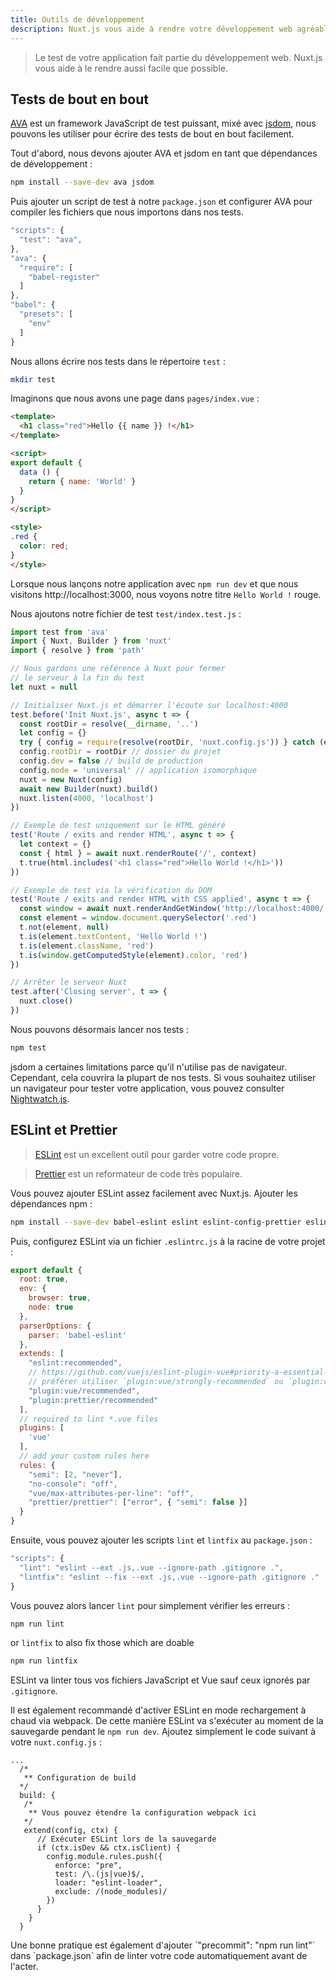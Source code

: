 ```yaml
---
title: Outils de développement
description: Nuxt.js vous aide à rendre votre développement web agréable.
---
```


> Le test de votre application fait partie du développement web. Nuxt.js vous aide à le rendre aussi facile que possible.

## Tests de bout en bout

[AVA](https://github.com/avajs/ava) est un framework JavaScript de test puissant, mixé avec [jsdom](https://github.com/tmpvar/jsdom), nous pouvons les utiliser pour écrire des tests de bout en bout facilement.

Tout d'abord, nous devons ajouter AVA et jsdom en tant que dépendances de développement :

```bash
npm install --save-dev ava jsdom
```

Puis ajouter un script de test à notre `package.json` et configurer AVA pour compiler les fichiers que nous importons dans nos tests.

```javascript
"scripts": {
  "test": "ava",
},
"ava": {
  "require": [
    "babel-register"
  ]
},
"babel": {
  "presets": [
    "env"
  ]
}
```

Nous allons écrire nos tests dans le répertoire `test` :

```bash
mkdir test
```

Imaginons que nous avons une page dans `pages/index.vue` :

```html
<template>
  <h1 class="red">Hello {{ name }} !</h1>
</template>

<script>
export default {
  data () {
    return { name: 'World' }
  }
}
</script>

<style>
.red {
  color: red;
}
</style>
```

Lorsque nous lançons notre application avec `npm run dev` et que nous visitons http://localhost:3000, nous voyons notre titre `Hello World !` rouge.

Nous ajoutons notre fichier de test `test/index.test.js` :

```js
import test from 'ava'
import { Nuxt, Builder } from 'nuxt'
import { resolve } from 'path'

// Nous gardons une référence à Nuxt pour fermer
// le serveur à la fin du test
let nuxt = null

// Initialiser Nuxt.js et démarrer l'écoute sur localhost:4000
test.before('Init Nuxt.js', async t => {
  const rootDir = resolve(__dirname, '..')
  let config = {}
  try { config = require(resolve(rootDir, 'nuxt.config.js')) } catch (e) {}
  config.rootDir = rootDir // dossier du projet
  config.dev = false // build de production
  config.mode = 'universal' // application isomorphique
  nuxt = new Nuxt(config)
  await new Builder(nuxt).build()
  nuxt.listen(4000, 'localhost')
})

// Exemple de test uniquement sur le HTML généré
test('Route / exits and render HTML', async t => {
  let context = {}
  const { html } = await nuxt.renderRoute('/', context)
  t.true(html.includes('<h1 class="red">Hello World !</h1>'))
})

// Exemple de test via la vérification du DOM
test('Route / exits and render HTML with CSS applied', async t => {
  const window = await nuxt.renderAndGetWindow('http://localhost:4000/')
  const element = window.document.querySelector('.red')
  t.not(element, null)
  t.is(element.textContent, 'Hello World !')
  t.is(element.className, 'red')
  t.is(window.getComputedStyle(element).color, 'red')
})

// Arrêter le serveur Nuxt
test.after('Closing server', t => {
  nuxt.close()
})
```

Nous pouvons désormais lancer nos tests :

```bash
npm test
```

jsdom a certaines limitations parce qu'il n'utilise pas de navigateur. Cependant, cela couvrira la plupart de nos tests. Si vous souhaitez utiliser un navigateur pour tester votre application, vous pouvez consulter [Nightwatch.js](http://nightwatchjs.org).

## ESLint et Prettier

> [ESLint](http://eslint.org) est un excellent outil pour garder votre code propre.

> [Prettier](https://prettier.io) est un reformateur de code très populaire.

Vous pouvez ajouter ESLint assez facilement avec Nuxt.js. Ajouter les dépendances npm :

```bash
npm install --save-dev babel-eslint eslint eslint-config-prettier eslint-loader eslint-plugin-vue eslint-plugin-prettier prettier
```

Puis, configurez ESLint via un fichier `.eslintrc.js` à la racine de votre projet :

```js
export default {
  root: true,
  env: {
    browser: true,
    node: true
  },
  parserOptions: {
    parser: 'babel-eslint'
  },
  extends: [
    "eslint:recommended",
    // https://github.com/vuejs/eslint-plugin-vue#priority-a-essential-error-prevention
    // préférer utiliser `plugin:vue/strongly-recommended` ou `plugin:vue/recommended` pour des règles stictes.
    "plugin:vue/recommended",
    "plugin:prettier/recommended"
  ],
  // required to lint *.vue files
  plugins: [
    'vue'
  ],
  // add your custom rules here
  rules: {
    "semi": [2, "never"],
    "no-console": "off",
    "vue/max-attributes-per-line": "off",
    "prettier/prettier": ["error", { "semi": false }]
  }
}
```

Ensuite, vous pouvez ajouter les scripts `lint` et `lintfix` au `package.json` :

```js
"scripts": {
  "lint": "eslint --ext .js,.vue --ignore-path .gitignore .",
  "lintfix": "eslint --fix --ext .js,.vue --ignore-path .gitignore ."
}
```

Vous pouvez alors lancer `lint` pour simplement vérifier les erreurs :

```bash
npm run lint
```

or `lintfix` to also fix those which are doable

```bash
npm run lintfix
```

ESLint va linter tous vos fichiers JavaScript et Vue sauf ceux ignorés par `.gitignore`.

Il est également recommandé d'activer ESLint en mode rechargement à chaud via webpack. De cette manière ESLint va s'exécuter au moment de la sauvegarde pendant le `npm run dev`. Ajoutez simplement le code suivant à votre `nuxt.config.js` :

```
...
  /*
   ** Configuration de build
  */
  build: {
   /*
    ** Vous pouvez étendre la configuration webpack ici
   */
   extend(config, ctx) {
      // Exécuter ESLint lors de la sauvegarde
      if (ctx.isDev && ctx.isClient) {
        config.module.rules.push({
          enforce: "pre",
          test: /\.(js|vue)$/,
          loader: "eslint-loader",
          exclude: /(node_modules)/
        })
      }
    }
  }
```

<p class="Alert Alert--info">Une bonne pratique est également d'ajouter `"precommit": "npm run lint"` dans `package.json` afin de linter votre code automatiquement avant de l'acter.</p>
